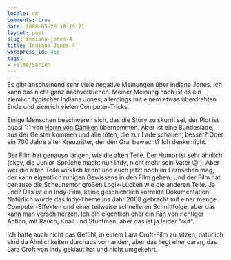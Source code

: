 ```yaml
---
locale: de
comments: true
date: 2008-05-28 18:19:21
layout: post
slug: indiana-jones-4
title: Indiana Jones 4
wordpress_id: 456
tags:
- Filme/Serien
---
```


Es gibt anscheinend sehr viele negative Meinungen über Indiana Jones. Ich kann
das nicht ganz nachvollziehen. Meiner Meinung nach ist es ein ziemlich
typischer Indiana Jones, allerdings mit einem etwas überdrehten Ende und
ziemlich vielen Computer-Tricks.

Einige Menschen beschweren sich, das die Story zu skurril sei, der Plot ist
quasi 1:1 von [Herrn von Däniken](http://de.wikipedia.org/wiki/Erich_von_D%C3%A4niken)
übernommen. Aber ist eine Bundeslade, aus der Geister kommen und alle töten,
die zur Lade schauen, besser? Oder ein 700 Jahre alter Kreuzritter, der den
Gral bewacht?  Ich denke nicht.

Der Film hat genauso längen, wie die alten Teile. Der Humor ist sehr ähnlich
(okay, die Junior-Sprüche macht nun Indy, nicht mehr sein Vater :wink: ). Aber wer
die alten Teile wirklich kennt und auch jetzt noch im Fernsehen mag, der kann
eigentlich ruhigen Gewissens in den Film gehen. Und der Film hat genauso die
Scheunentor großen Logik-Lücken wie die anderen Teile. Ja und? Das ist ein
Indy-Film, keine geschichtlich korrekte Dokumentation. Natürlich wurde das
Indy-Theme ins Jahr 2008 gebracht mit einer menge Computer-Effekten und einer
teilweise schnelleren Schnittfolge, aber das kann man verschmerzen. Ich bin
eigentlich eher ein Fan von richtiger Action, mit Rauch, Knall und Stuntmen,
aber das ist ja leider "out".

Ich hatte auch nicht das Gefühl, in einem Lara Croft-Film zu sitzen, natürlich
sind da Ähnlichkeiten durchaus vorhanden, aber das liegt eher daran, das Lara
Croft von Indy geklaut hat und nicht umgekehrt.
